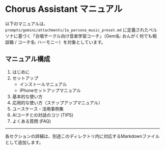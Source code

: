 # Chorus Assistant マニュアル

以下のマニュアルは、`prompts/gemini/attachments/1a_persona_music_preset.md` に定義されたペルソナに基づく「合唱サークル向け音楽学習コーチ」（Gem名: おんがく何でも相談箱 / コーチ名: ハーモニー）を対象としています。

## マニュアル構成

1. はじめに
2. セットアップ
   - インストールマニュアル
   - iPhoneセットアップマニュアル
3. 基本的な使い方
4. 応用的な使い方（ステップアップマニュアル）
5. ユースケース・活用事例集
6. AIコーチとの対話のコツ (TIPS)
7. よくある質問 (FAQ)

---

各セクションの詳細は、別途このディレクトリ内に対応するMarkdownファイルとして追加します。 